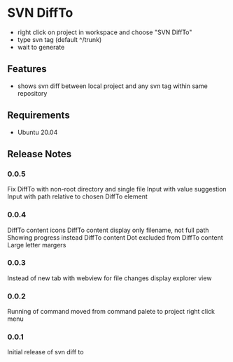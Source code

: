 # SVN DiffTo 

* right click on project in workspace and choose "SVN DiffTo"
* type svn tag (default ^/trunk)
* wait to generate

## Features

* shows svn diff between local project and any svn tag within same repository

## Requirements

* Ubuntu 20.04

## Release Notes

### 0.0.5

Fix DiffTo with non-root directory and single file
Input with value suggestion
Input with path relative to chosen DiffTo element

### 0.0.4

DiffTo content icons
DiffTo content display only filename, not full path
Showing progress instead DiffTo content
Dot excluded from DiffTo content
Large letter margers

### 0.0.3

Instead of new tab with webview for file changes display explorer view

### 0.0.2

Running of command moved from command palete to project right click menu

### 0.0.1

Initial release of svn diff to
